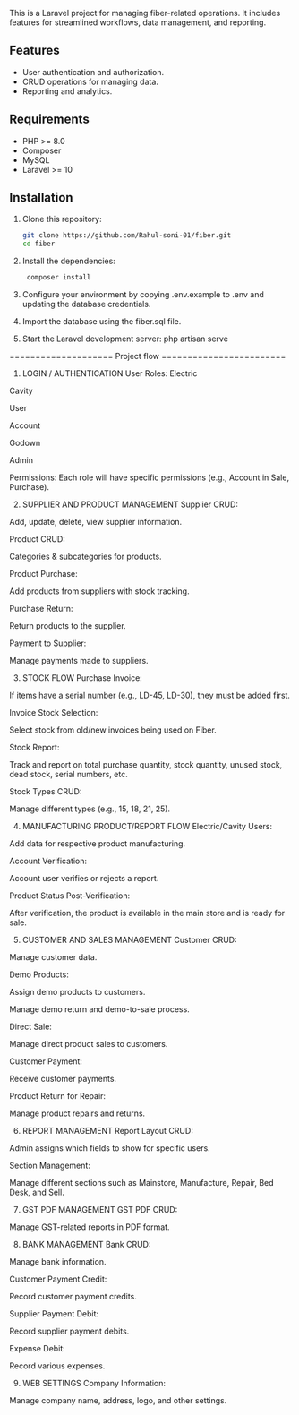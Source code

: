 This is a Laravel project for managing fiber-related operations. It includes features for streamlined workflows, data management, and reporting.

## Features
- User authentication and authorization.
- CRUD operations for managing data.
- Reporting and analytics.

## Requirements
- PHP >= 8.0
- Composer
- MySQL
- Laravel >= 10

## Installation

1. Clone this repository:
   ```bash
   git clone https://github.com/Rahul-soni-01/fiber.git
   cd fiber

2. Install the dependencies:
   ```bash
    composer install

4. Configure your environment by copying .env.example to .env and updating the database credentials.

5. Import the database using the fiber.sql file.

6. Start the Laravel development server:
    php artisan serve

==================== Project flow ========================
1. LOGIN / AUTHENTICATION
User Roles:
Electric

Cavity

User

Account

Godown

Admin

Permissions: Each role will have specific permissions (e.g., Account in Sale, Purchase).

2. SUPPLIER AND PRODUCT MANAGEMENT
Supplier CRUD:

Add, update, delete, view supplier information.

Product CRUD:

Categories & subcategories for products.

Product Purchase:

Add products from suppliers with stock tracking.

Purchase Return:

Return products to the supplier.

Payment to Supplier:

Manage payments made to suppliers.

3. STOCK FLOW
Purchase Invoice:

If items have a serial number (e.g., LD-45, LD-30), they must be added first.

Invoice Stock Selection:

Select stock from old/new invoices being used on Fiber.

Stock Report:

Track and report on total purchase quantity, stock quantity, unused stock, dead stock, serial numbers, etc.

Stock Types CRUD:

Manage different types (e.g., 15, 18, 21, 25).

4. MANUFACTURING PRODUCT/REPORT FLOW
Electric/Cavity Users:

Add data for respective product manufacturing.

Account Verification:

Account user verifies or rejects a report.

Product Status Post-Verification:

After verification, the product is available in the main store and is ready for sale.

5. CUSTOMER AND SALES MANAGEMENT
Customer CRUD:

Manage customer data.

Demo Products:

Assign demo products to customers.

Manage demo return and demo-to-sale process.

Direct Sale:

Manage direct product sales to customers.

Customer Payment:

Receive customer payments.

Product Return for Repair:

Manage product repairs and returns.

6. REPORT MANAGEMENT
Report Layout CRUD:

Admin assigns which fields to show for specific users.

Section Management:

Manage different sections such as Mainstore, Manufacture, Repair, Bed Desk, and Sell.

7. GST PDF MANAGEMENT
GST PDF CRUD:

Manage GST-related reports in PDF format.

8. BANK MANAGEMENT
Bank CRUD:

Manage bank information.

Customer Payment Credit:

Record customer payment credits.

Supplier Payment Debit:

Record supplier payment debits.

Expense Debit:

Record various expenses.

9. WEB SETTINGS
Company Information:

Manage company name, address, logo, and other settings.

